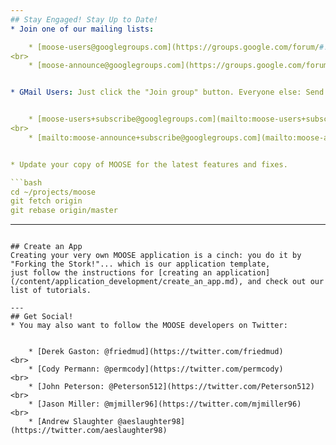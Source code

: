 ```yaml
---
## Stay Engaged! Stay Up to Date!
* Join one of our mailing lists:

    * [moose-users@googlegroups.com](https://groups.google.com/forum/#!forum/moose-users) - Technical Q&A (moderate traffic)
<br>
    * [moose-announce@googlegroups.com](https://groups.google.com/forum/#!forum/moose-announce) - Announcements (very light traffic)


* GMail Users: Just click the "Join group" button. Everyone else: Send an email to


    * [moose-users+subscribe@googlegroups.com](mailto:moose-users+subscribe@googlegroups.com)
<br>
    * [mailto:moose-announce+subscribe@googlegroups.com](mailto:moose-announce+subscribe@googlegroups.com)


* Update your copy of MOOSE for the latest features and fixes.

```bash
cd ~/projects/moose
git fetch origin
git rebase origin/master
```

---
```

## Create an App
Creating your very own MOOSE application is a cinch: you do it by "Forking the Stork!"... which is our application template,
just follow the instructions for [creating an application](/content/application_development/create_an_app.md), and check out our list of tutorials.

---
## Get Social!
* You may also want to follow the MOOSE developers on Twitter:


    * [Derek Gaston: @friedmud](https://twitter.com/friedmud)
<br>
    * [Cody Permann: @permcody](https://twitter.com/permcody)
<br>
    * [John Peterson: @Peterson512](https://twitter.com/Peterson512)
<br>
    * [Jason Miller: @mjmiller96](https://twitter.com/mjmiller96)
<br>
    * [Andrew Slaughter @aeslaughter98](https://twitter.com/aeslaughter98)
